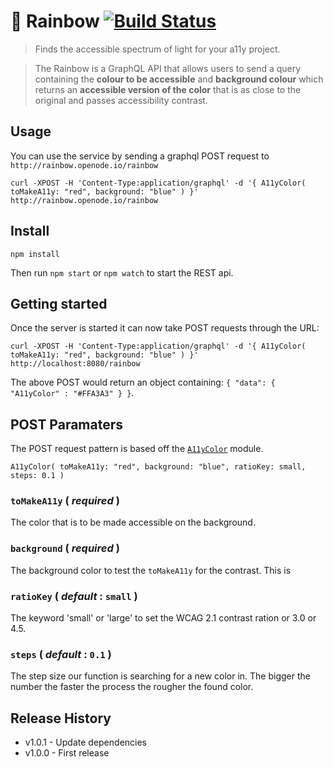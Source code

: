 # 🌈 Rainbow   [![Build Status](https://travis-ci.org/alex-page/rainbow.svg?branch=master)](https://travis-ci.org/alex-page/rainbow)

> Finds the accessible spectrum of light for your a11y project.

> The Rainbow is a GraphQL API that allows users to send a query containing the **colour to be accessible** and **background colour** which returns an **accessible version of the color** that is as close to the original and passes accessibility contrast. 


## Usage
You can use the service by sending a graphql POST request to `http://rainbow.openode.io/rainbow`
```
curl -XPOST -H 'Content-Type:application/graphql' -d '{ A11yColor( toMakeA11y: "red", background: "blue" ) }' http://rainbow.openode.io/rainbow
```

## Install

```shell
npm install
```
Then run `npm start` or `npm watch` to start the REST api.


## Getting started
Once the server is started it can now take POST requests through the URL:

```
curl -XPOST -H 'Content-Type:application/graphql' -d '{ A11yColor( toMakeA11y: "red", background: "blue" ) }' http://localhost:8080/rainbow
```
The above POST would return an object containing: `{ "data": { "A11yColor" : "#FFA3A3" } }`.


## POST Paramaters
The POST request pattern is based off the [`A11yColor`](https://www.npmjs.com/package/a11ycolor) module.
```
A11yColor( toMakeA11y: "red", background: "blue", ratioKey: small, steps: 0.1 )
```

### `toMakeA11y` ( *required* )
The color that is to be made accessible on the background.

### `background` ( *required* )
The background color to test the `toMakeA11y` for the contrast.
This is 

### `ratioKey` ( *default* : `small` )
The keyword 'small' or 'large' to set the WCAG 2.1 contrast ration or 3.0 or 4.5.

### `steps` ( *default* : `0.1` )
The step size our function is searching for a new color in. The bigger the number the faster the process the rougher the found color. 


## Release History

* v1.0.1 - Update dependencies
* v1.0.0 - First release
